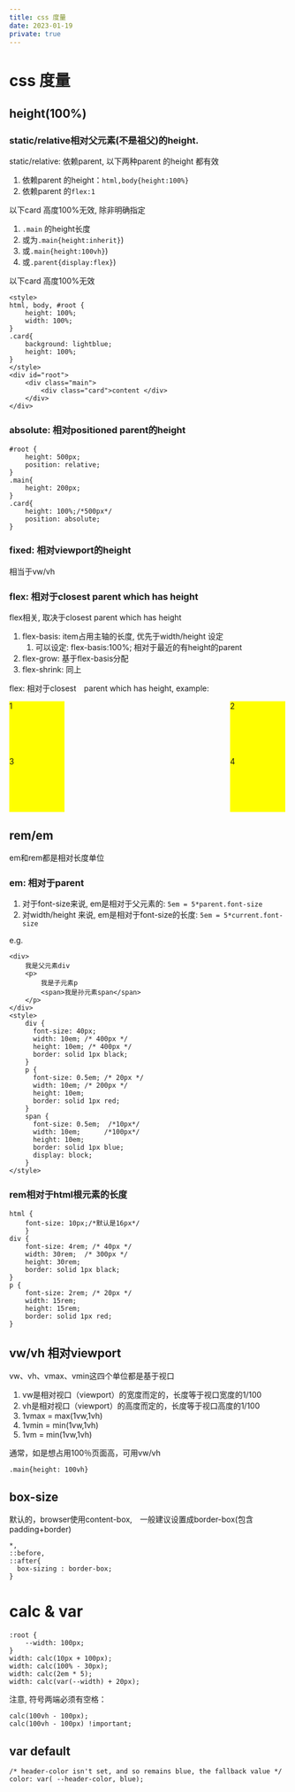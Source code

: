 ```yaml
---
title: css 度量
date: 2023-01-19
private: true
---
```

# css 度量

## height(100%)
### static/relative相对父元素(不是祖父)的height.
static/relative: 依赖parent, 以下两种parent 的height 都有效
1. 依赖parent 的height：`html,body{height:100%}`
1. 依赖parent 的`flex:1`

以下card 高度100%无效, 除非明确指定
1. `.main` 的height长度
2. 或为`.main{height:inherit}`)
2. 或`.main{height:100vh}`)
2. 或`.parent{display:flex}`)

以下card 高度100%无效

    <style>
    html, body, #root {
        height: 100%;
        width: 100%;
    }
    .card{
        background: lightblue;
        height: 100%;
    }
    </style>
    <div id="root">
        <div class="main">
            <div class="card">content </div>
        </div>
    </div>

### absolute: 相对positioned parent的height

    #root {
        height: 500px;
        position: relative;
    }
    .main{
        height: 200px;
    }
    .card{
        height: 100%;/*500px*/
        position: absolute;
    }

### fixed: 相对viewport的height
相当于vw/vh

### flex: 相对于closest parent which has height
flex相关, 取决于closest parent which has height
1. flex-basis: item占用主轴的长度, 优先于width/height 设定
    1. 可以设定: flex-basis:100%; 相对于最近的有height的parent
2. flex-grow: 基于flex-basis分配
2. flex-shrink: 同上

flex: 相对于closest　parent which has height, example:

<div style=" width: 500px; ">
    <style>
    .box-basis {
      display: flex;
      flex-wrap: wrap;
      align-content: space-between;
    }
    .column-basis {
      flex-basis: 100%;
      display: flex;
      justify-content: space-between;
    }
    .box-item{
        width:100px;
        height:100px;
        background:yellow;
    }
    </style>
    <div class="box-basis">
      <div class="column-basis">
        <div class="box-item">1</div>
        <div class="box-item">2</div>
      </div>
      <div class="column-basis">
        <div class="box-item">3</div>
        <div class="box-item">4</div>
      </div>
    </div>
</div>

## rem/em
em和rem都是相对长度单位

### em: 相对于parent
1. 对于font-size来说, em是相对于父元素的: `5em = 5*parent.font-size`
1. 对width/height 来说, em是相对于font-size的长度: `5em = 5*current.font-size`

e.g.

    <div>
        我是父元素div
        <p>
            我是子元素p
            <span>我是孙元素span</span>
        </p>
    </div>
    <style>
        div {
          font-size: 40px;
          width: 10em; /* 400px */
          height: 10em; /* 400px */
          border: solid 1px black;
        }
        p {
          font-size: 0.5em; /* 20px */ 
          width: 10em; /* 200px */
          height: 10em;
          border: solid 1px red;
        }
        span {
          font-size: 0.5em;  /*10px*/
          width: 10em;      /*100px*/
          height: 10em;
          border: solid 1px blue;
          display: block;
        }
    </style>

### rem相对于html根元素的长度

    html {
        font-size: 10px;/*默认是16px*/
        }
    div {
        font-size: 4rem; /* 40px */
        width: 30rem;  /* 300px */
        height: 30rem;
        border: solid 1px black;
    }
    p {
        font-size: 2rem; /* 20px */
        width: 15rem;
        height: 15rem;
        border: solid 1px red;
    }

## vw/vh 相对viewport
vw、vh、vmax、vmin这四个单位都是基于视口
1. vw是相对视口（viewport）的宽度而定的，长度等于视口宽度的1/100
2. vh是相对视口（viewport）的高度而定的，长度等于视口高度的1/100
3. 1vmax = max(1vw,1vh)
3. 1vmin = min(1vw,1vh)
3. 1vm = min(1vw,1vh)


通常，如是想占用100％页面高，可用vw/vh

    .main{height: 100vh}

## box-size
默认的，browser使用content-box,　一般建议设置成border-box(包含padding+border)

    *,
    ::before,
    ::after{
      box-sizing : border-box;
    }

# calc & var

    :root {
        --width: 100px;
    }
    width: calc(10px + 100px);
    width: calc(100% - 30px);
    width: calc(2em * 5);
    width: calc(var(--width) + 20px);

注意, 符号两端必须有空格：

    calc(100vh - 100px);
    calc(100vh - 100px) !important;

## var default
    /* header-color isn't set, and so remains blue, the fallback value */
    color: var( --header-color, blue);